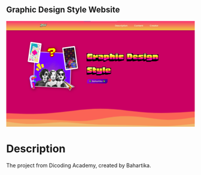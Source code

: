 ## Graphic Design Style Website

![Landing page](/assets/thumbnail.png)

# Description

The project from Dicoding Academy, created by Bahartika.
